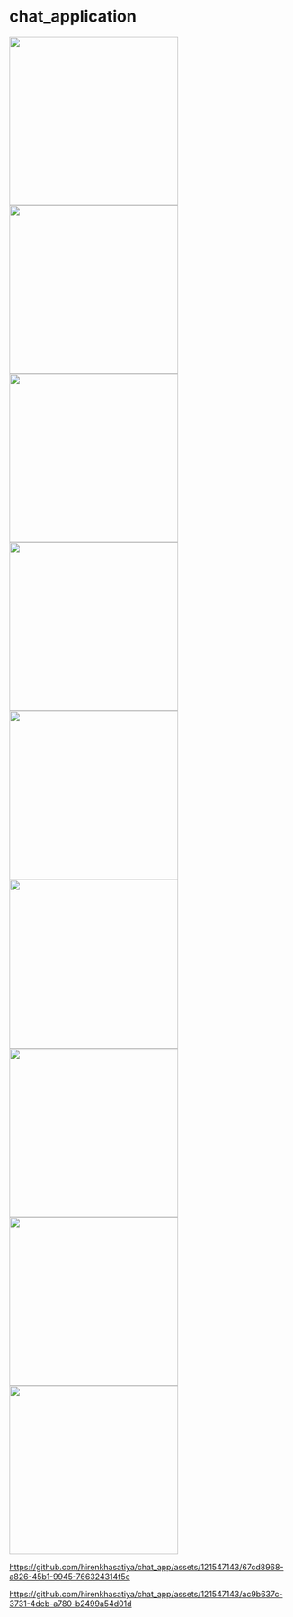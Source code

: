 # chat_application

<img src = "https://github.com/hirenkhasatiya/chat_app/assets/121547143/ca1d37f7-d229-4ca5-8c68-84581a5e55f4" width = 300 >
<img src = "https://github.com/hirenkhasatiya/chat_app/assets/121547143/9d6e4882-b45e-4980-a985-bb7b1f05d4e6" width = 300 >
<img src = "https://github.com/hirenkhasatiya/chat_app/assets/121547143/bf7713f4-8426-4ca9-b8d6-8bc2da6a0d26" width = 300 >
<img src = "https://github.com/hirenkhasatiya/chat_app/assets/121547143/b95186dd-631b-4799-95bf-c6a096e56cfc" width = 300 >
<img src = "https://github.com/hirenkhasatiya/chat_app/assets/121547143/288e032d-337d-433f-af00-dab4c9a321c5" width = 300 >
<img src = "https://github.com/hirenkhasatiya/chat_app/assets/121547143/6f069862-fe9f-4f87-bf1d-ae6cf27183e2" width = 300 >
<img src = "https://github.com/hirenkhasatiya/chat_app/assets/121547143/dfc4f5fa-a18b-4045-b512-2a89a904b9bd" width = 300 >
<img src = "https://github.com/hirenkhasatiya/chat_app/assets/121547143/723e579b-a8ae-4a3d-ad29-0b3354d224cb" width = 300 >
<img src = "https://github.com/hirenkhasatiya/chat_app/assets/121547143/d98efc79-6ea8-428a-a152-b02b67e1013f" width = 300 >


https://github.com/hirenkhasatiya/chat_app/assets/121547143/67cd8968-a826-45b1-9945-766324314f5e

https://github.com/hirenkhasatiya/chat_app/assets/121547143/ac9b637c-3731-4deb-a780-b2499a54d01d

